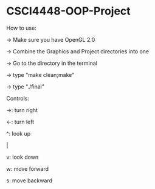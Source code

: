 # CSCI4448-OOP-Project
How to use:

  -> Make sure you have OpenGL 2.0
  
  -> Combine the Graphics and Project directories into one
  
  -> Go to the directory in the terminal
  
  -> type "make clean;make"
  
  -> type "./final"

Controls:
  
  ->: turn right
  
  <-: turn left
  
  ^: look up
  
  |
  
  v: look down
  
 w: move forward
 
 s: move backward
